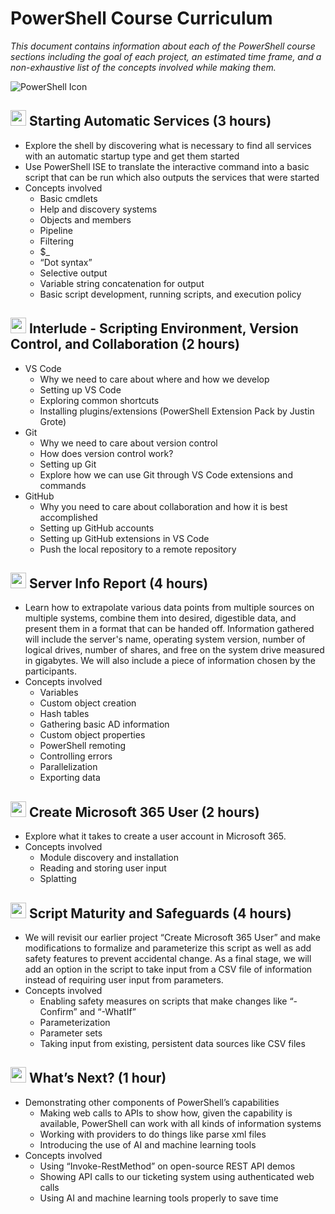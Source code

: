 # PowerShell Course Curriculum

*This document contains information about each of the PowerShell course sections including the goal of each project, an estimated time frame, and a non-exhaustive list of the concepts involved while making them.*

![PowerShell Icon](https://raw.githubusercontent.com/drummermanrob20/Misc/main/resources/PowerShell_Core_6.0_icon.png)
## <img src="https://raw.githubusercontent.com/drummermanrob20/Misc/main/resources/shell.prompt.icon2.png" width="25"/> Starting Automatic Services (3 hours)

- Explore the shell by discovering what is necessary to find all services with an automatic startup type and get them started 
- Use PowerShell ISE to translate the interactive command into a basic script that can be run which also outputs the services that were started 
- Concepts involved 
  - Basic cmdlets 
  - Help and discovery systems 
  - Objects and members 
  - Pipeline 
  - Filtering 
  - $_ 
  - “Dot syntax” 
  - Selective output 
  - Variable string concatenation for output 
  - Basic script development, running scripts, and execution policy

## <img src="https://raw.githubusercontent.com/drummermanrob20/Misc/main/resources/shell.prompt.icon2.png" width="25"/> Interlude - Scripting Environment, Version Control, and Collaboration (2 hours) 

- VS Code
  - Why we need to care about where and how we develop 
  - Setting up VS Code 
  - Exploring common shortcuts 
  - Installing plugins/extensions (PowerShell Extension Pack by Justin Grote)
- Git
  - Why we need to care about version control 
  - How does version control work? 
  - Setting up Git 
  - Explore how we can use Git through VS Code extensions and commands 
- GitHub 
  - Why you need to care about collaboration and how it is best accomplished 
  - Setting up GitHub accounts 
  - Setting up GitHub extensions in VS Code 
  - Push the local repository to a remote repository

## <img src="https://raw.githubusercontent.com/drummermanrob20/Misc/main/resources/shell.prompt.icon2.png" width="25"/> Server Info Report (4 hours) 

- Learn how to extrapolate various data points from multiple sources on multiple systems, combine them into desired, digestible data, and present them in a format that can be handed off.  Information gathered will include the server's name, operating system version, number of logical drives, number of shares, and free on the system drive measured in gigabytes.  We will also include a piece of information chosen by the participants. 
- Concepts involved 
  - Variables
  - Custom object creation
  - Hash tables
  - Gathering basic AD information
  - Custom object properties
  - PowerShell remoting
  - Controlling errors
  - Parallelization
  - Exporting data

## <img src="https://raw.githubusercontent.com/drummermanrob20/Misc/main/resources/shell.prompt.icon2.png" width="25"/> Create Microsoft 365 User (2 hours) 

- Explore what it takes to create a user account in Microsoft 365. 
- Concepts involved 
  - Module discovery and installation 
  - Reading and storing user input 
  - Splatting

## <img src="https://raw.githubusercontent.com/drummermanrob20/Misc/main/resources/shell.prompt.icon2.png" width="25"/> Script Maturity and Safeguards (4 hours) 

- We will revisit our earlier project “Create Microsoft 365 User” and make modifications to formalize and parameterize this script as well as add safety features to prevent accidental change.  As a final stage, we will add an option in the script to take input from a CSV file of information instead of requiring user input from parameters. 
- Concepts involved 
  - Enabling safety measures on scripts that make changes like “-Confirm” and “-WhatIf” 
  - Parameterization 
  - Parameter sets 
  - Taking input from existing, persistent data sources like CSV files

## <img src="https://raw.githubusercontent.com/drummermanrob20/Misc/main/resources/shell.prompt.icon2.png" width="25"/> What’s Next? (1 hour) 

- Demonstrating other components of PowerShell’s capabilities 
  - Making web calls to APIs to show how, given the capability is available, PowerShell can work with all kinds of information systems
  - Working with providers to do things like parse xml files 
  - Introducing the use of AI and machine learning tools
- Concepts involved 
  - Using “Invoke-RestMethod” on open-source REST API demos 
  - Showing API calls to our ticketing system using authenticated web calls
  - Using AI and machine learning tools properly to save time